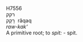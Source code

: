 <body>
  <p>H7556<br>  רקק  <br> רָקַק  ‎  râqaq  <br><i>raw-kak‘ </i><br>A primitive root; to <i>spit: - </i>spit.<br></p>
 </body>
